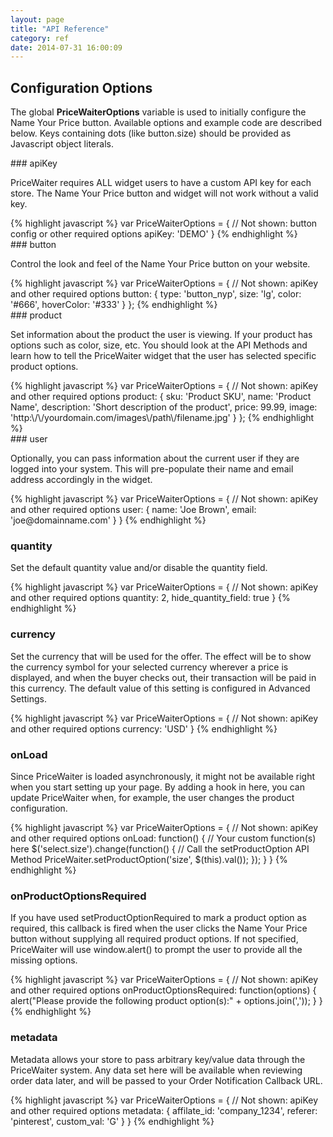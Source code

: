 ```yaml
---
layout: page
title: "API Reference"
category: ref
date: 2014-07-31 16:00:09
---
```



## Configuration Options

The global __PriceWaiterOptions__ variable is used to initially configure the Name Your Price button. Available options and example code are described below. Keys containing dots (like button.size) should be provided as Javascript object literals.


<div class="{{ site.doc_row }}">
<div class="{{ site.doc_col_light }}">
### apiKey

PriceWaiter requires ALL widget users to have a custom API key for each store. The Name Your Price button and widget will not work without a valid key.
</div>

<div class="{{ site.doc_col_dark }}">
{% highlight javascript %}
var PriceWaiterOptions = {
    // Not shown: button config or other required options
    apiKey: 'DEMO'
}
{% endhighlight %}
</div>
</div>

<div class="{{ site.doc_row }}">
<div class="{{ site.doc_col_light }}">
### button
 
Control the look and feel of the Name Your Price button on your website.
</div>

<div class="{{ site.doc_col_dark }}">
{% highlight javascript %}
var PriceWaiterOptions = {
    // Not shown: apiKey and other required options
    button: {
        type: 'button_nyp',
        size: 'lg',
        color: '#666',
        hoverColor: '#333'
    }
};
{% endhighlight %}
</div>
</div>

<div class="{{ site.doc_row }}">
<div class="{{ site.doc_col_light }}">
### product

Set information about the product the user is viewing. If your product has options such as color, size, etc. You should look at the API Methods and learn how to tell the PriceWaiter widget that the user has selected specific product options.
</div>

<div class="{{ site.doc_col_dark }}">
{% highlight javascript %}
var PriceWaiterOptions = {
    // Not shown: apiKey and other required options
    product: {
        sku: 'Product SKU',
        name: 'Product Name',
        description: 'Short description of the product',
        price: 99.99,
        image: 'http:\/\/yourdomain.com/images\/path\/filename.jpg'
    }
};
{% endhighlight %}
</div>
</div>

<div class="{{ site.doc_row }}">
<div class="{{ site.doc_col_light }}">
### user

Optionally, you can pass information about the current user if they are logged into your system. This will pre-populate their name and email address accordingly in the widget.
</div>

<div class="{{ site.doc_col_dark }}">
{% highlight javascript %}
var PriceWaiterOptions = {
    // Not shown: apiKey and other required options
    user:  {
        name: 'Joe Brown',
        email: 'joe@domainname.com'
    }
}
{% endhighlight %}
</div>
</div>

<div class="{{ site.doc_row }}">
<div class="{{ site.doc_col_light }}">

### quantity

Set the default quantity value and/or disable the quantity field.
</div>

<div class="{{ site.doc_col_dark }}">
{% highlight javascript %}
var PriceWaiterOptions = {
    // Not shown: apiKey and other required options
    quantity: 2,
    hide_quantity_field: true
}
{% endhighlight %}
</div>
</div>

<div class="{{ site.doc_row }}">
<div class="{{ site.doc_col_light }}">

### currency

Set the currency that will be used for the offer. The effect will be to show the currency symbol for your selected currency wherever a price is displayed, and when the buyer checks out, their transaction will be paid in this currency. The default value of this setting is configured in Advanced Settings.
</div>

<div class="{{ site.doc_col_dark }}">
{% highlight javascript %}
var PriceWaiterOptions = {
    // Not shown: apiKey and other required options
    currency: 'USD'
}
{% endhighlight %}
</div>
</div>

<div class="{{ site.doc_row }}">
<div class="{{ site.doc_col_light }}">

### onLoad

Since PriceWaiter is loaded asynchronously, it might not be available right when you start setting up your page. By adding a hook in here, you can update PriceWaiter when, for example, the user changes the product configuration.
</div>

<div class="{{ site.doc_col_dark }}">
{% highlight javascript %}
var PriceWaiterOptions = {
    // Not shown: apiKey and other required options
    onLoad: function() {
        // Your custom function(s) here
        $('select.size').change(function() {
            // Call the setProductOption API Method
            PriceWaiter.setProductOption('size', $(this).val());
        });
    }
}
{% endhighlight %}
</div>
</div>

<div class="{{ site.doc_row }}">
<div class="{{ site.doc_col_light }}">

### onProductOptionsRequired

If you have used setProductOptionRequired to mark a product option as required, this callback is fired when the user clicks the Name Your Price button without supplying all required product options. If not specified, PriceWaiter will use window.alert() to prompt the user to provide all the missing options.
</div>

<div class="{{ site.doc_col_dark }}">
{% highlight javascript %}
var PriceWaiterOptions = {
    // Not shown: apiKey and other required options
    onProductOptionsRequired: function(options) {
        alert("Please provide the following product option(s):" + options.join(','));
    }
}
{% endhighlight %}
</div>
</div>

<div class="{{ site.doc_row }}">
<div class="{{ site.doc_col_light }}">

### metadata

Metadata allows your store to pass arbitrary key/value data through the PriceWaiter system. Any data set here will be available when reviewing order data later, and will be passed to your Order Notification Callback URL.
</div>

<div class="{{ site.doc_col_dark }}">
{% highlight javascript %}
var PriceWaiterOptions = {
    // Not shown: apiKey and other required options
    metadata: {
        affilate_id: 'company_1234',
        referer: 'pinterest',
        custom_val: 'G'
    }
}
{% endhighlight %}
</div>
</div>